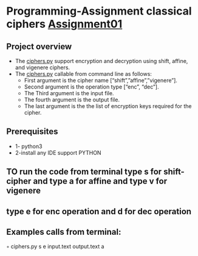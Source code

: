 # Programming-Assignment classical ciphers [Assignment01](https://github.com/Esraa22M/Assignment0/tree/master/Assignment01)
## Project overview
* The  [ciphers.py](https://github.com/Esraa22M/Assignment0/blob/master/Assignment01/ciphers.py) support encryption and decryption using shift, affine, and vigenere ciphers.
* The [ciphers.py](https://github.com/Esraa22M/Assignment0/blob/master/Assignment01/ciphers.py) callable from command line as follows:
   * First argument is the cipher name  [“shift”,”affine”,”vigenere”].
   * Second argument is the operation type [“enc”, “dec”].
   * The Third argument is the input file.
   * The fourth argument is the output file.
   *  The last argument is the the list of encryption keys required for the cipher.
 ## Prerequisites
* 1- python3
* 2-install any IDE support PYTHON
## TO run the code  from terminal  type  s  for shift-cipher  and type a for affine and type v for vigenere
## type e for enc operation and d for dec operation 
## Examples calls from terminal:
 ◦ ciphers.py s e input.text output.text a   



   
